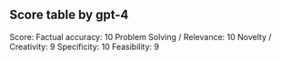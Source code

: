 ## Score table by gpt-4
Score: 
Factual accuracy: 10
Problem Solving / Relevance: 10
Novelty / Creativity: 9
Specificity: 10
Feasibility: 9